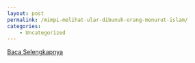 ```yaml
---
layout: post
permalink: /mimpi-melihat-ular-dibunuh-orang-menurut-islam/
categories:
    - Uncategorized
---
```


[Baca Selengkapnya](/06)